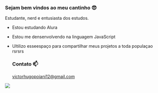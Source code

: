 ### Sejam bem vindos ao meu cantinho 😎

Estudante, nerd e entusiasta dos estudos.
- Estou estudando Alura
- Estou me densenvolvendo na linguagem JavaScript
- Ultilizo esseespaço para compartilhar meus projetos a toda populaçao rsrsrs

  ### Contato 📫
  victorhugopoiani12@gmail.com
  
![](https://tenor.com/pt-BR/view/jonathan-joestar-babygirl-blingee-picmix-jjba-gif-14480494684565776302)
